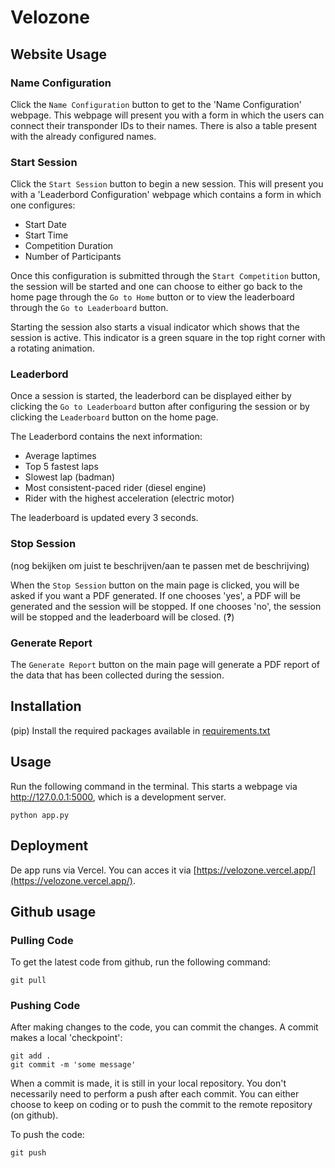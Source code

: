 # Velozone
## Website Usage
### Name Configuration
Click the `Name Configuration` button to get to the 'Name Configuration' webpage. This webpage will present you with a form in which the users can connect their transponder IDs to their names. There is also a table present with the already configured names.

### Start Session
Click the `Start Session` button to begin a new session. This will present you with a 'Leaderbord Configuration' webpage which contains a form in which one configures:
- Start Date
- Start Time
- Competition Duration
- Number of Participants

Once this configuration is submitted through the `Start Competition` button, the session will be started and one can choose to either go back to the home page through the `Go to Home` button or to view the leaderboard through the `Go to Leaderboard` button.

Starting the session also starts a visual indicator which shows that the session is active. This indicator is a green square in the top right corner with a rotating animation.

### Leaderbord
Once a session is started, the leaderbord can be displayed either by clicking the `Go to Leaderboard` button after configuring the session or by clicking the `Leaderboard` button on the home page.

The Leaderbord contains the next information:
- Average laptimes
- Top 5 fastest laps
- Slowest lap (badman)
- Most consistent-paced rider (diesel engine)
- Rider with the highest acceleration (electric motor)

The leaderboard is updated every 3 seconds.

### Stop Session
(nog bekijken om juist te beschrijven/aan te passen met de beschrijving)

When the `Stop Session` button on the main page is clicked, you will be asked if you want a PDF generated. If one chooses 'yes', a PDF will be generated and the session will be stopped. If one chooses 'no', the session will be stopped and the leaderboard will be closed. (**?**)

### Generate Report
The `Generate Report` button on the main page will generate a PDF report of the data that has been collected during the session.

## Installation
(pip) Install the required packages available in [requirements.txt](requirements.txt)

## Usage
Run the following command in the terminal. This starts a webpage via http://127.0.0.1:5000, which is a development server.

    python app.py

## Deployment
De app runs via Vercel. You can acces it via [https://velozone.vercel.app/](https://velozone.vercel.app/).


## Github usage
### Pulling Code
To get the latest code from github, run the following command:

    git pull

### Pushing Code
After making changes to the code, you can commit the changes. A commit makes a local 'checkpoint':

    git add .
    git commit -m 'some message'

When a commit is made, it is still in your local repository. You don't necessarily need to perform a push after each commit. You can either choose to keep on coding or to push the commit to the remote repository (on github).

To push the code:

    git push
